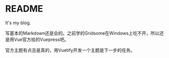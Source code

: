 # README

It's my blog.

写基本的Markdown还是会的。之前学的Gridsome在Windows上吃不开，所以还是用Vue官方给的Vuepress吧。

官方主题有点丑是真的，用Vuetify开发一个主题是下一步的任务。